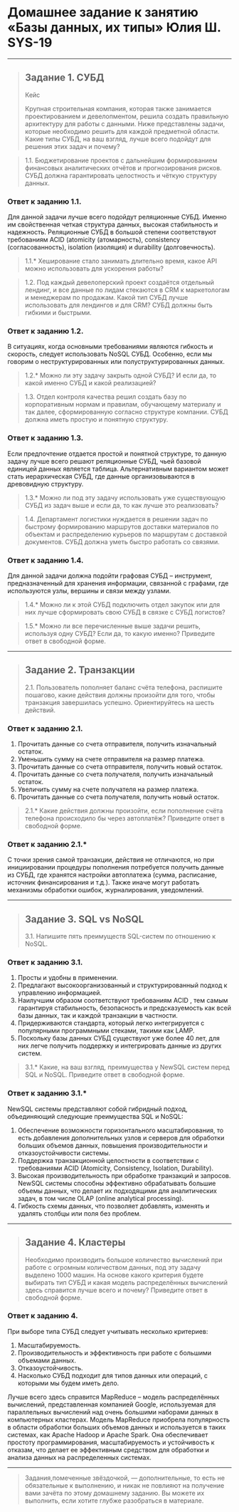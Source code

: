 # Домашнее задание к занятию «Базы данных, их типы» Юлия Ш. SYS-19

---

> ## Задание 1. СУБД
> 
> Кейс
> 
> Крупная строительная компания, которая также занимается проектированием и девелопментом, решила создать правильную архитектуру для работы с данными. Ниже представлены задачи, которые необходимо решить для каждой предметной области.
> Какие типы СУБД, на ваш взгляд, лучше всего подойдут для решения этих задач и почему?

> 1.1. Бюджетирование проектов с дальнейшим формированием финансовых аналитических отчётов и прогнозирования рисков. СУБД должна гарантировать целостность и чёткую структуру данных.

### Ответ к заданию 1.1.
Для данной задачи лучше всего подойдут реляционные СУБД.
Именно им свойственная четкая структура данных, высокая стабильность и надежность. 
Реляционные СУБД в большой степени соответствуют требованиям ACID (atomicity (атомарность), consistency (согласованность), isolation (изоляция) и durability (долговечность). 

> 1.1.* Хеширование стало занимать длительно время, какое API можно использовать для ускорения работы?

> 1.2. Под каждый девелоперский проект создаётся отдельный лендинг, и все данные по лидам стекаются в CRM к маркетологам и менеджерам по продажам. Какой тип СУБД лучше использовать для лендингов и для CRM? СУБД должны быть гибкими и быстрыми.

### Ответ к заданию 1.2.
В ситуациях, когда основными требованиями являются гибкость и скорость, следует использовать NoSQL СУБД. Особенно, если мы говорим о неструктурированных или полуструктурированных данных.

> 1.2.* Можно ли эту задачу закрыть одной СУБД? И если да, то какой именно СУБД и какой реализацией?

> 1.3. Отдел контроля качества решил создать базу по корпоративным нормам и правилам, обучающему материалу и так далее, сформированную согласно структуре компании. СУБД должна иметь простую и понятную структуру.

### Ответ к заданию 1.3.
Если предпочтение отдается простой и понятной структуре, то данную задачу лучше всего решают реляционные СУБД, чьей базовой единицей данных является таблица. Альтернативным вариантом может стать иерархическая СУБД, где данные организовываются в древовидную структуру.

> 1.3.* Можно ли под эту задачу использовать уже существующую СУБД из задач выше и если да, то как лучше это реализовать?

> 1.4. Департамент логистики нуждается в решении задач по быстрому формированию маршрутов доставки материалов по объектам и распределению курьеров по маршрутам с доставкой документов. СУБД должна уметь быстро работать со связями.

### Ответ к заданию 1.4.
Для данной задачи должна подойти графовая СУБД – инструмент, предназначенный для хранения информации, связанной с графами, где используются узлы, вершины и связи между узлами.

> 1.4.* Можно ли к этой СУБД подключить отдел закупок или для них лучше сформировать свою СУБД в связке с СУБД логистов?

> 1.5.* Можно ли все перечисленные выше задачи решить, используя одну СУБД? Если да, то какую именно?
> Приведите ответ в свободной форме.

---

> ## Задание 2. Транзакции
> 2.1. Пользователь пополняет баланс счёта телефона, распишите пошагово, какие действия должны произойти для того, чтобы транзакция завершилась успешно. Ориентируйтесь на шесть действий.

### Ответ к заданию 2.1.
1.	Прочитать данные со счета отправителя, получить изначальный остаток.
2.	Уменьшить сумму на счете отправителя на размер платежа.
3.	Прочитать данные со счета отправителя, получить новый остаток.
4.	Прочитать данные со счета получателя, получить изначальный остаток.
5.	Увеличить сумму на счете получателя на размер платежа.
6.	Прочитать данные со счета получателя, получить новый остаток.

> 2.1.* Какие действия должны произойти, если пополнение счёта телефона происходило бы через автоплатёж?
> Приведите ответ в свободной форме.

### Ответ к заданию 2.1.*
С точки зрения самой транзакции, действия не отличаются, но при инициировании процедуры пополнения потребуется получить данные из СУБД, где хранятся настройки автоплатежа (сумма, расписание, источник финансирования и т.д.). Также иначе могут работать механизмы обработки ошибок, журналирования, уведомлений.

---

> ## Задание 3. SQL vs NoSQL
> 3.1. Напишите пять преимуществ SQL-систем по отношению к NoSQL.

### Ответ к заданию 3.1.
1.	Просты и удобны в применении.
2.	Предлагают высокоорганизованный и структурированный подход к управлению информацией. 
3.	Наилучшим образом соответствуют требованиям ACID , тем самым гарантируя стабильность, безопасность и предсказуемость как всей базы данных, так и каждой транзакции в частности.
4.	Придерживаются стандарта, который легко интегрируется с популярными программными стеками, такими как LAMP.
5.	Поскольку базы данных СУБД существуют уже более 40 лет, для них легче получить поддержку и интегрировать данные из других систем.

> 3.1.* Какие, на ваш взгляд, преимущества у NewSQL систем перед SQL и NoSQL.
> Приведите ответ в свободной форме.

### Ответ к заданию 3.1.*
NewSQL системы представляют собой гибридный подход, объединяющий следующие преимущества SQL и NoSQL:
1.	Обеспечение возможности горизонтального масштабирования, то есть добавления дополнительных узлов и серверов для обработки больших объемов данных, повышения производительности и отказоустойчивости системы.
2.	Поддержка транзакционной целостности в соответствии с требованиями ACID (Atomicity, Consistency, Isolation, Durability). 
3.	Высокая производительность при обработке транзакций и запросов. NewSQL системы способны эффективно обрабатывать большие объемы данных, что делает их подходящими для аналитических задач, в том числе OLAP (online analytical processing).
4.	Гибкость схемы данных, что позволяет добавлять, изменять и удалять столбцы или поля без проблем.

---

> ## Задание 4. Кластеры
> Необходимо производить большое количество вычислений при работе с огромным количеством данных, под эту задачу выделено 1000 машин.
> На основе какого критерия будете выбирать тип СУБД и какая модель распределённых вычислений здесь справится лучше всего и почему?
> Приведите ответ в свободной форме.

### Ответ к заданию 4.
При выборе типа СУБД следует учитывать несколько критериев:
1.	Масштабируемость.
2.	Производительность и эффективность при работе с большими объемами данных.
3.	Отказоустойчивость.
4.	Насколько СУБД подходит для типов данных или операций, с которыми мы будем иметь дело.

Лучше всего здесь справится MapReduce – модель распределённых вычислений, представленная компанией Google, используемая для параллельных вычислений над очень большими наборами данных в компьютерных кластерах.
Модель MapReduce приобрела популярность в области обработки больших объемов данных и используется в таких системах, как Apache Hadoop и Apache Spark. Она обеспечивает простоту программирования, масштабируемость и устойчивость к отказам, что делает ее эффективным средством для обработки и анализа данных на распределенных системах.

---

> Задания,помеченные звёздочкой, — дополнительные, то есть не обязательные к выполнению, и никак не повлияют на получение вами зачёта по этому домашнему заданию. Вы можете их выполнить, если хотите глубже разобраться в материале.
